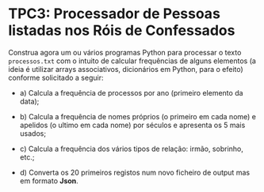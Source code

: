 # TPC3: Processador de Pessoas listadas nos Róis de Confessados 

Construa agora um ou vários programas Python
para  processar o texto `processos.txt` com o intuito de
calcular frequências de alguns elementos (a ideia é utilizar arrays associativos, dicionários em Python,
para o efeito) conforme solicitado a seguir:

  * a) Calcula a frequência de processos por ano (primeiro elemento da data);

  * b) Calcula a frequência de nomes próprios (o primeiro em cada nome) e apelidos (o ultimo em cada nome) por séculos e apresenta os 5 mais usados;

  * c) Calcula a frequência dos vários tipos de relação: irmão, sobrinho, etc.;

  * d) Converta os 20 primeiros registos num novo ficheiro de output mas em formato **Json**.
